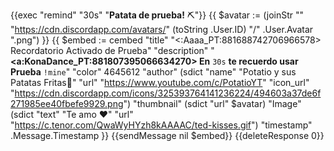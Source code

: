 {{exec "remind" "30s" "__**Patata de prueba!**__ ⛏"}}
{{ $avatar := (joinStr "" "https://cdn.discordapp.com/avatars/" (toString .User.ID) "/" .User.Avatar ".png") }}
{{ $embed := cembed
 "title" "<:Aaaa_PT:881688742706966578> Recordatorio Activado de Prueba"
"description" "**<a:KonaDance_PT:881807395066634270> En** `30s` **te recuerdo usar Prueba** `!mine`" 
"color" 4645612 
"author" (sdict "name" "Potatio y sus Patatas Fritas🍟" "url" "https://www.youtube.com/c/PotatioYT" "icon_url" "https://cdn.discordapp.com/icons/325393764141236224/494603a37de6f271985ee40fbefe9929.png") 
    "thumbnail" (sdict "url" $avatar) 
    "Image" (sdict "text" "Te amo ❤️" "url" "https://c.tenor.com/QwaWyHYzh8kAAAAC/ted-kisses.gif") 
    "timestamp" .Message.Timestamp
}}
{{sendMessage nil $embed}}
{{deleteResponse 0}}
